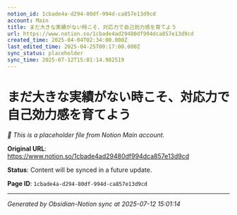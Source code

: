 ```yaml
---
notion_id: 1cbade4a-d294-80df-994d-ca857e13d9cd
account: Main
title: まだ大きな実績がない時こそ、対応力で自己効力感を育てよう
url: https://www.notion.so/1cbade4ad29480df994dca857e13d9cd
created_time: 2025-04-04T02:34:00.000Z
last_edited_time: 2025-04-25T00:17:00.000Z
sync_status: placeholder
sync_time: 2025-07-12T15:01:14.982519
---
```


# まだ大きな実績がない時こそ、対応力で自己効力感を育てよう

*🔄 This is a placeholder file from Notion Main account.*

**Original URL**: https://www.notion.so/1cbade4ad29480df994dca857e13d9cd

**Status**: Content will be synced in a future update.

**Page ID**: `1cbade4a-d294-80df-994d-ca857e13d9cd`

---

*Generated by Obsidian-Notion sync at 2025-07-12 15:01:14*
